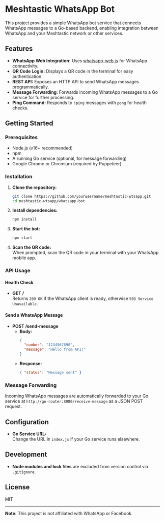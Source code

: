 # Meshtastic WhatsApp Bot

This project provides a simple WhatsApp bot service that connects WhatsApp messages to a Go-based backend, enabling integration between WhatsApp and your Meshtastic network or other services.

## Features

- **WhatsApp Web Integration:** Uses [whatsapp-web.js](https://github.com/pedroslopez/whatsapp-web.js) for WhatsApp connectivity.
- **QR Code Login:** Displays a QR code in the terminal for easy authentication.
- **REST API:** Exposes an HTTP API to send WhatsApp messages programmatically.
- **Message Forwarding:** Forwards incoming WhatsApp messages to a Go service for further processing.
- **Ping Command:** Responds to `!ping` messages with `pong` for health checks.

## Getting Started

### Prerequisites

- Node.js (v16+ recommended)
- npm
- A running Go service (optional, for message forwarding)
- Google Chrome or Chromium (required by Puppeteer)

### Installation

1. **Clone the repository:**
   ```sh
   git clone https://github.com/yourusername/meshtastic-wtsapp.git
   cd meshtastic-wtsapp/whatsapp-bot
   ```

2. **Install dependencies:**
   ```sh
   npm install
   ```

3. **Start the bot:**
   ```sh
   npm start
   ```

4. **Scan the QR code:**  
   When prompted, scan the QR code in your terminal with your WhatsApp mobile app.

### API Usage

#### Health Check

- **GET /**  
  Returns `200 OK` if the WhatsApp client is ready, otherwise `503 Service Unavailable`.

#### Send a WhatsApp Message

- **POST /send-message**
  - **Body:**  
    ```json
    {
      "number": "1234567890",
      "message": "Hello from API!"
    }
    ```
  - **Response:**  
    ```json
    { "status": "Message sent" }
    ```

### Message Forwarding

Incoming WhatsApp messages are automatically forwarded to your Go service at `http://go-router:8080/receive-message` as a JSON POST request.

## Configuration

- **Go Service URL:**  
  Change the URL in `index.js` if your Go service runs elsewhere.

## Development

- **Node modules and lock files** are excluded from version control via `.gitignore`.

## License

MIT

---

**Note:** This project is not affiliated with WhatsApp or Facebook.